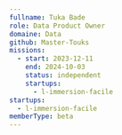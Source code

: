 ```yaml
---
fullname: Tuka Bade
role: Data Product Owner
domaine: Data
github: Master-Touks
missions:
  - start: 2023-12-11
    end: 2024-10-03
    status: independent
    startups:
      - l-immersion-facile
startups:
  - l-immersion-facile
memberType: beta
---
```

